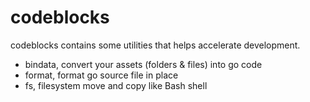 # codeblocks
codeblocks contains some utilities that helps accelerate development.

- bindata, convert your assets (folders & files) into go code
- format, format go source file in place
- fs, filesystem move and copy like Bash shell
